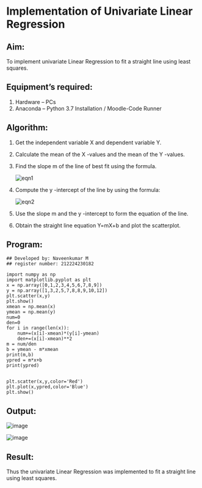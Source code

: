 # Implementation of Univariate Linear Regression

## Aim:
To implement univariate Linear Regression to fit a straight line using least squares.

## Equipment’s required:
1.	Hardware – PCs
2.	Anaconda – Python 3.7 Installation / Moodle-Code Runner
   
## Algorithm:
1.	Get the independent variable X and dependent variable Y.
2.	Calculate the mean of the X -values and the mean of the Y -values.
3.	Find the slope m of the line of best fit using the formula.
   
     ![eqn1](./eq1.jpg)
 
5.	Compute the y -intercept of the line by using the formula:
   
     ![eqn2](./eq2.jpg)  

7.	Use the slope m and the y -intercept to form the equation of the line.
8.	Obtain the straight line equation Y=mX+b and plot the scatterplot.
   
## Program:
```
## Developed by: Naveenkumar M
## register number: 212224230182

import numpy as np 
import matplotlib.pyplot as plt
x = np.array([0,1,2,3,4,5,6,7,8,9])
y = np.array([1,3,2,5,7,8,8,9,10,12])
plt.scatter(x,y)
plt.show()
xmean = np.mean(x)
ymean = np.mean(y)
num=0
den=0
for i in range(len(x)):
    num+=(x[i]-xmean)*(y[i]-ymean)
    den+=(x[i]-xmean)**2
m = num/den
b = ymean - m*xmean
print(m,b)
ypred = m*x+b
print(ypred)


plt.scatter(x,y,color='Red')
plt.plot(x,ypred,color='Blue')
plt.show()

```
## Output:
![image](https://github.com/user-attachments/assets/da3a178f-506d-423b-9ca5-8eb9897afc6d)

![image](https://github.com/user-attachments/assets/f9d70810-a6b3-4c4d-91b2-7d1799463179)


## Result:
Thus the univariate Linear Regression was implemented to fit a straight line using least squares.
